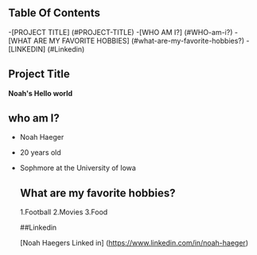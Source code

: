 ## Table Of Contents

 -[PROJECT TITLE] (#PROJECT-TITLE)
 -[WHO AM I?] (#WHO-am-i?)
 -[WHAT ARE MY FAVORITE HOBBIES] (#what-are-my-favorite-hobbies?)
 -[LINKEDIN] (#Linkedin)

## Project Title

**Noah's Hello world**

## who am I?

- Noah Haeger
- 20 years old
- Sophmore at the University of Iowa

  ## What are my favorite hobbies?

  1.Football
  2.Movies
  3.Food

  ##Linkedin

  [Noah Haegers Linked in] (https://www.linkedin.com/in/noah-haeger)
